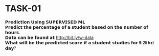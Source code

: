 # TASK-01
𝗣𝗿𝗲𝗱𝗶𝗰𝘁𝗶𝗼𝗻 𝗨𝘀𝗶𝗻𝗴 𝗦𝗨𝗣𝗘𝗥𝗩𝗜𝗦𝗘𝗗 𝗠𝗟   
𝗣𝗿𝗲𝗱𝗶𝗰𝘁 𝘁𝗵𝗲 𝗽𝗲𝗿𝗰𝗲𝗻𝘁𝗮𝗴𝗲 𝗼𝗳 𝗮 𝘀𝘁𝘂𝗱𝗲𝗻𝘁 𝗯𝗮𝘀𝗲𝗱 𝗼𝗻 𝘁𝗵𝗲 𝗻𝘂𝗺𝗯𝗲𝗿 𝗼𝗳 𝗵𝗼𝘂𝗿𝘀.   
𝗗𝗮𝘁𝗮 𝗰𝗮𝗻 𝗯𝗲 𝗳𝗼𝘂𝗻𝗱 𝗮𝘁 http://bit.ly/w-data   
𝗪𝗵𝗮𝘁 𝘄𝗶𝗹𝗹 𝗯𝗲 𝘁𝗵𝗲 𝗽𝗿𝗲𝗱𝗶𝗰𝘁𝗲𝗱 𝘀𝗰𝗼𝗿𝗲 𝗶𝗳 𝗮 𝘀𝘁𝘂𝗱𝗲𝗻𝘁 𝘀𝘁𝘂𝗱𝗶𝗲𝘀 𝗳𝗼𝗿 𝟗.𝟐𝟓𝗵𝗿/𝗱𝗮𝘆?
